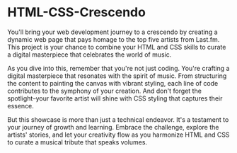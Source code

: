 # HTML-CSS-Crescendo
You'll bring your web development journey to a crescendo by creating a dynamic web page that pays homage to the top five artists from Last.fm. This project is your chance to combine your HTML and CSS skills to curate a digital masterpiece that celebrates the world of music.

As you dive into this, remember that you're not just coding. You're crafting a digital masterpiece that resonates with the spirit of music. From structuring the content to painting the canvas with vibrant styling, each line of code contributes to the symphony of your creation. And don't forget the spotlight–your favorite artist will shine with CSS styling that captures their essence.

But this showcase is more than just a technical endeavor. It's a testament to your journey of growth and learning. Embrace the challenge, explore the artists' stories, and let your creativity flow as you harmonize HTML and CSS to curate a musical tribute that speaks volumes.
